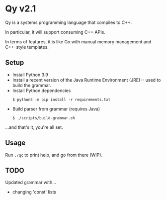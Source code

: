 # Qy v2.1

Qy is a systems programming language that compiles to C++.

In particular, it will support consuming C++ APIs.

In terms of features, it is like Go with manual memory management and C++-style templates.

## Setup

- Install Python 3.9
- Install a recent version of the Java Runtime Environment (JRE)-- used to build the grammar.
- Install Python dependencies
    ```
    $ python3 -m pip install -r requirements.txt
    ```
- Build parser from grammar (requires Java)
    ```
    $ ./scripts/build-grammar.sh
    ```
  
...and that's it, you're all set.

## Usage

Run `./qc` to print help, and go from there (WIP).

## TODO

Updated grammar with...
- changing 'const' lists
